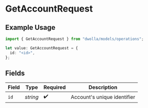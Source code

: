 # GetAccountRequest

## Example Usage

```typescript
import { GetAccountRequest } from "dwolla/models/operations";

let value: GetAccountRequest = {
  id: "<id>",
};
```

## Fields

| Field                       | Type                        | Required                    | Description                 |
| --------------------------- | --------------------------- | --------------------------- | --------------------------- |
| `id`                        | *string*                    | :heavy_check_mark:          | Account's unique identifier |